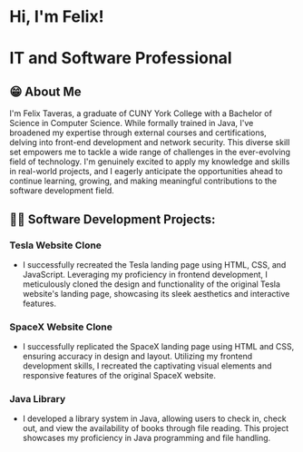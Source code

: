<h1>Hi, I'm Felix!</h1>
<h1>IT and Software Professional</h1>

<!-- About Me Section -->
<h2>😁 About Me</h2>
<section>
  <p>I'm Felix Taveras, a graduate of CUNY York College with a Bachelor of Science in Computer Science. While formally trained in Java, I've broadened my expertise through external courses and certifications, delving into front-end development and network security. 
    This diverse skill set empowers me to tackle a wide range of challenges in the ever-evolving field of technology. I'm genuinely excited to apply my knowledge and skills in real-world projects, and I eagerly anticipate the opportunities ahead to continue learning, growing, and making 
    meaningful contributions to the software development field.</p>
</section>

<!-- Projects Section -->
<h2>👨‍💻 Software Development Projects:</h2>
<!-- Tesela Web Clone -->
<section>
  <h3>Tesla Website Clone</h3>
  <ul>
    <li>
      <p>I successfully recreated the Tesla landing page using HTML, CSS, and JavaScript. Leveraging my proficiency in frontend development, I meticulously cloned the design and functionality of the original Tesla website's landing page, showcasing its sleek aesthetics and interactive features.</p>
    </li>
  </ul>
</section>

<!-- SpaceX Web Clone -->
<section>
  <h3>SpaceX Website Clone</h3>
    <ul>
    <li>
      <p>I successfully replicated the SpaceX landing page using HTML and CSS, ensuring accuracy in design and layout. Utilizing my frontend development skills, I recreated the captivating visual elements and responsive features of the original SpaceX website.</p>
    </li>
  </ul>
</section>

<!-- Java Library -->
<section>
  <h3>Java Library</h3>
    <ul>
    <li>
      <p>I developed a library system in Java, allowing users to check in, check out, and view the availability of books through file reading. This project showcases my proficiency in Java programming and file handling.</p>
    </li>
  </ul>
</section>

<!--
- 👋 Hi, I’m @FelixT24
- 👀 I’m interested in software/web development
- 🌱 I’m currently learning javascript and python
- 💞️ I’m looking to collaborate on various projects that will expand and enhance my capabilities as a programmer
- 📫 How to reach me: Email: ftaveras24@gmail.com
-->

<!---
FelixT24/FelixT24 is a ✨ special ✨ repository because its `README.md` (this file) appears on your GitHub profile.
You can click the Preview link to take a look at your changes.
--->



